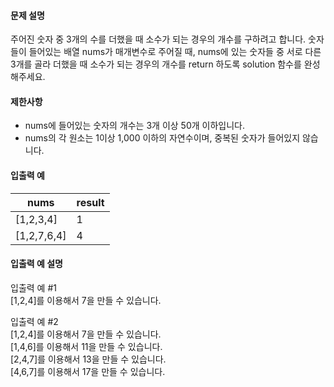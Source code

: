 #### 문제 설명

주어진 숫자 중 3개의 수를 더했을 때 소수가 되는 경우의 개수를 구하려고 합니다. 숫자들이 들어있는 배열 nums가 매개변수로 주어질 때, nums에 있는 숫자들 중 서로 다른 3개를 골라 더했을 때 소수가 되는 경우의 개수를 return 하도록 solution 함수를 완성해주세요.

#### 제한사항

-   nums에 들어있는 숫자의 개수는 3개 이상 50개 이하입니다.
-   nums의 각 원소는 1이상 1,000 이하의 자연수이며, 중복된 숫자가 들어있지 않습니다.

#### 입출력 예

| nums        | result |
| ----------- | ------ |
| [1,2,3,4]   | 1      |
| [1,2,7,6,4] | 4      |

#### 입출력 예 설명

입출력 예 #1 <br>
[1,2,4]를 이용해서 7을 만들 수 있습니다.

입출력 예 #2 <br>
[1,2,4]를 이용해서 7을 만들 수 있습니다.<br>
[1,4,6]를 이용해서 11을 만들 수 있습니다.<br>
[2,4,7]를 이용해서 13을 만들 수 있습니다.<br>
[4,6,7]를 이용해서 17을 만들 수 있습니다.<br>
